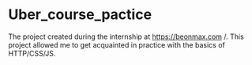 # Uber_course_pactice
The project created during the internship at https://beonmax.com /. This project allowed me to get acquainted in practice with the basics of HTTP/CSS/JS.
